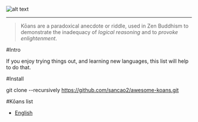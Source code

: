![alt text](koans.png "kōans")
________________________________

> Kōans are a paradoxical anecdote or riddle, used in Zen Buddhism to demonstrate the inadequacy of _logical reasoning_ and to _provoke enlightenment_. 

#Intro

If you enjoy trying things out, and learning new languages, this list will help to do that.

#Install

git clone --recursively https://github.com/sancao2/awesome-koans.git

#Kōans list
 - [English](https://github.com/ahmdrefat/koans/blob/master/koans-en.md)
